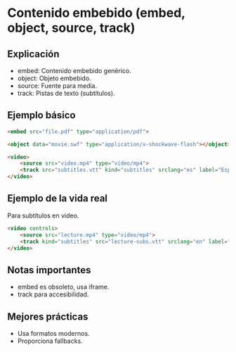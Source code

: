 # Contenido embebido (embed, object, source, track)

## Explicación

- embed: Contenido embebido genérico.
- object: Objeto embebido.
- source: Fuente para media.
- track: Pistas de texto (subtítulos).

## Ejemplo básico

```html
<embed src="file.pdf" type="application/pdf">

<object data="movie.swf" type="application/x-shockwave-flash"></object>

<video>
    <source src="video.mp4" type="video/mp4">
    <track src="subtitles.vtt" kind="subtitles" srclang="es" label="Español">
</video>
```

## Ejemplo de la vida real

Para subtítulos en video.

```html
<video controls>
    <source src="lecture.mp4" type="video/mp4">
    <track kind="subtitles" src="lecture-subs.vtt" srclang="en" label="English" default>
</video>
```

## Notas importantes

- embed es obsoleto, usa iframe.
- track para accesibilidad.

## Mejores prácticas

- Usa formatos modernos.
- Proporciona fallbacks.